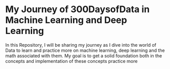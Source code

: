 # My Journey of 300DaysofData in Machine Learning and Deep Learning
In this Repository, I will be sharing my journey as I dive into the world of Data to learn and practice more on machine learning, deep learning and the math associated with them. My goal is to get a solid foundation both in the concepts and implementation of these concepts practice more
